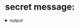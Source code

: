 # secret message:

  <details>
    <summary>output</summary>
    <br>
![result_a b](https://user-images.githubusercontent.com/83409092/179062504-21af4f12-04d8-4a3f-8590-967df65d83a5.jpg)

    </details>
